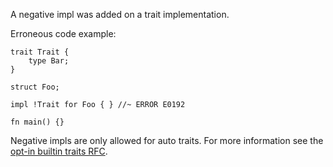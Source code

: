 A negative impl was added on a trait implementation.

Erroneous code example:

```compile_fail,E0192
trait Trait {
    type Bar;
}

struct Foo;

impl !Trait for Foo { } //~ ERROR E0192

fn main() {}
```

Negative impls are only allowed for auto traits. For more
information see the [opt-in builtin traits RFC][RFC 19].

[RFC 19]: https://github.com/rust-lang/rfcs/blob/master/text/0019-opt-in-builtin-traits.md
